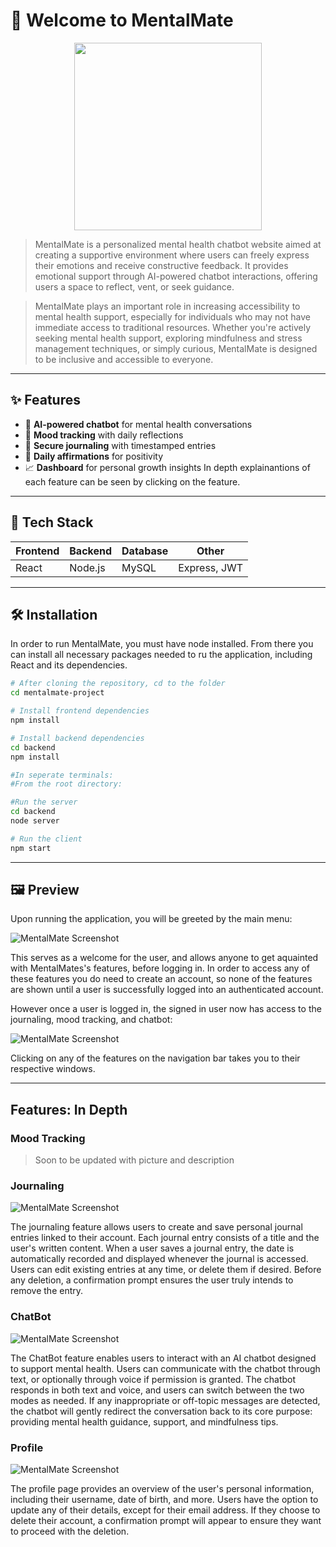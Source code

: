# 🌿 Welcome to MentalMate

<p align="center">
  <img src="./public/MentalMate%20Logo%2002-26.png" width="300"/>
</p>

> MentalMate is a personalized mental health chatbot website aimed at creating a supportive environment where users can freely express their emotions and receive constructive feedback. It provides emotional support through AI-powered chatbot interactions, offering users a space to reflect, vent, or seek guidance.

> MentalMate plays an important role in increasing accessibility to mental health support, especially for individuals who may not have immediate access to traditional resources. Whether you're actively seeking mental health support, exploring mindfulness and stress management techniques, or simply curious, MentalMate is designed to be inclusive and accessible to everyone.

---

## ✨ Features

- 🧠 **AI-powered chatbot** for mental health conversations  
- 📅 **Mood tracking** with daily reflections  
- 📓 **Secure journaling** with timestamped entries  
- 🌼 **Daily affirmations** for positivity  
- 📈 **Dashboard** for personal growth insights
In depth explainantions of each feature can be seen by clicking on the feature.

---

## 🚀 Tech Stack

| Frontend  | Backend    | Database | Other         |
|-----------|------------|----------|---------------|
| React     | Node.js    | MySQL    | Express, JWT  |

---

## 🛠️ Installation

In order to run MentalMate, you must have node installed. From there you can install all necessary packages needed to ru the application, including React and its dependencies. 

```bash
# After cloning the repository, cd to the folder
cd mentalmate-project

# Install frontend dependencies
npm install

# Install backend dependencies
cd backend
npm install

#In seperate terminals:
#From the root directory:

#Run the server
cd backend
node server

# Run the client
npm start

```

---

## 🖼️ Preview
Upon running the application, you will be greeted by the main menu:

![MentalMate Screenshot](./public/Home.png)

This serves as a welcome for the user, and allows anyone to get aquainted with MentalMates's features, before logging in. In order to access any of these features you do need to create an account, so none of the features are shown until a user is successfully logged into an authenticated account.


However once a user is logged in, the signed in user now has access to the journaling, mood tracking, and chatbot:

![MentalMate Screenshot](./public/HomeDashboard.png)

Clicking on any of the features on the navigation bar takes you to their respective windows.

---

## Features: In Depth

### Mood Tracking
> Soon to be updated with picture and description


### Journaling
![MentalMate Screenshot](./public/Journal.png)

The journaling feature allows users to create and save personal journal entries linked to their account. Each journal entry consists of a title and the user's written content. When a user saves a journal entry, the date is automatically recorded and displayed whenever the journal is accessed. Users can edit existing entries at any time, or delete them if desired. Before any deletion, a confirmation prompt ensures the user truly intends to remove the entry.


### ChatBot
![MentalMate Screenshot](./public/ChatBot.png)

The ChatBot feature enables users to interact with an AI chatbot designed to support mental health. Users can communicate with the chatbot through text, or optionally through voice if permission is granted. The chatbot responds in both text and voice, and users can switch between the two modes as needed. If any inappropriate or off-topic messages are detected, the chatbot will gently redirect the conversation back to its core purpose: providing mental health guidance, support, and mindfulness tips.


### Profile 
![MentalMate Screenshot](./public/Profile.png)

The profile page provides an overview of the user's personal information, including their username, date of birth, and more. Users have the option to update any of their details, except for their email address. If they choose to delete their account, a confirmation prompt will appear to ensure they want to proceed with the deletion.








